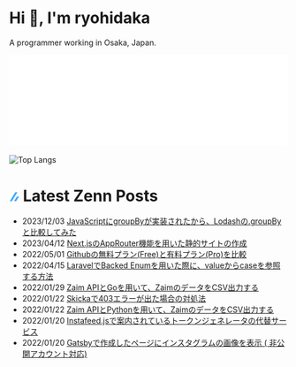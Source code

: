 # Hi 👋, I'm ryohidaka

A programmer working in Osaka, Japan.

![Metrics](svg/github-metrics.svg)

![Top Langs](https://github-readme-stats.vercel.app/api/top-langs/?username=ryohidaka&layout=compact&hide=javascript,css,html,shell&hide_title=true)

# ![zenn](/icons/zenn.png) Latest Zenn Posts

<!-- [ZennArticles:START] -->
- 2023/12/03 [JavaScriptにgroupByが実装されたから、Lodashの.groupByと比較してみた](https://zenn.dev/hidaka/articles/javascript-groupby)
- 2023/04/12 [Next.jsのAppRouter機能を用いた静的サイトの作成](https://zenn.dev/hidaka/articles/nextjs-app-router-blog)
- 2022/05/01 [Githubの無料プラン(Free)と有料プラン(Pro)を比較](https://zenn.dev/hidaka/articles/compare-github-plans)
- 2022/04/15 [LaravelでBacked Enumを用いた際に、valueからcaseを参照する方法](https://zenn.dev/hidaka/articles/laravel-enum-backed-enum)
- 2022/01/29 [Zaim APIとGoを用いて、ZaimのデータをCSV出力する](https://zenn.dev/hidaka/articles/zaim-backup-go)
- 2022/01/22 [Skickaで403エラーが出た場合の対処法](https://zenn.dev/hidaka/articles/skicka-403-error)
- 2022/01/22 [Zaim APIとPythonを用いて、ZaimのデータをCSV出力する](https://zenn.dev/hidaka/articles/zaim-backup-python)
- 2022/01/20 [Instafeed.jsで案内されているトークンジェネレータの代替サービス](https://zenn.dev/hidaka/articles/instafeed-replacement-token-generator)
- 2022/01/20 [Gatsbyで作成したページにインスタグラムの画像を表示 ( 非公開アカウント対応)](https://zenn.dev/hidaka/articles/gatsby-instagram-image)
<!-- [ZennArticles:END] -->

<!-- contributions.md:START -->
<!-- contributions.md:END -->
